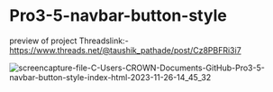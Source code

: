 # Pro3-5-navbar-button-style
preview of project Threadslink:-https://www.threads.net/@taushik_pathade/post/Cz8PBFRi3i7

![screencapture-file-C-Users-CROWN-Documents-GitHub-Pro3-5-navbar-button-style-index-html-2023-11-26-14_45_32](https://github.com/Taushik-Pathade/Pro3-5-navbar-button-style/assets/120588702/786b5a7b-3f68-4b64-be81-d420253efdf7)
